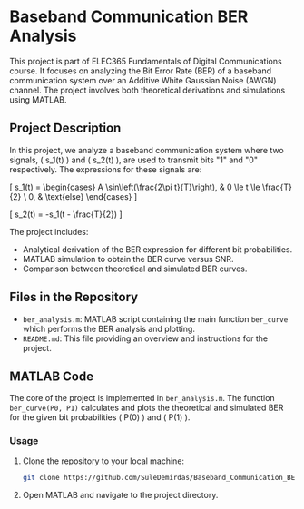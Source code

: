 # Baseband Communication BER Analysis

This project is part of ELEC365 Fundamentals of Digital Communications course. It focuses on analyzing the Bit Error Rate (BER) of a baseband communication system over an Additive White Gaussian Noise (AWGN) channel. The project involves both theoretical derivations and simulations using MATLAB.

## Project Description

In this project, we analyze a baseband communication system where two signals, \( s_1(t) \) and \( s_2(t) \), are used to transmit bits "1" and "0" respectively. The expressions for these signals are:

\[ s_1(t) = \begin{cases} 
A \sin\left(\frac{2\pi t}{T}\right), & 0 \le t \le \frac{T}{2} \\
0, & \text{else} 
\end{cases} \]

\[ s_2(t) = -s_1(t - \frac{T}{2}) \]

The project includes:
- Analytical derivation of the BER expression for different bit probabilities.
- MATLAB simulation to obtain the BER curve versus SNR.
- Comparison between theoretical and simulated BER curves.

## Files in the Repository

- `ber_analysis.m`: MATLAB script containing the main function `ber_curve` which performs the BER analysis and plotting.
- `README.md`: This file providing an overview and instructions for the project.

## MATLAB Code

The core of the project is implemented in `ber_analysis.m`. The function `ber_curve(P0, P1)` calculates and plots the theoretical and simulated BER for the given bit probabilities \( P(0) \) and \( P(1) \).

### Usage

1. Clone the repository to your local machine:
    ```sh
    git clone https://github.com/SuleDemirdas/Baseband_Communication_BER_Analysis.git
    ```

2. Open MATLAB and navigate to the project directory.

